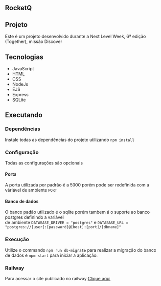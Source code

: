 ## RocketQ

## Projeto
Este é um projeto desenvolvido durante a Next Level Week, 6ª edição (Together), missão Discover

## Tecnologias
- JavaScript
- HTML
- CSS
- NodeJs
- EJS
- Express
- SQLite

## Executando
### Dependências
Instale todas as dependências do projeto utilizando `npm install`

### Configuração
Todas as configurações são opcionais

#### Porta
A porta utilizada por padrão é a 5000 porém pode ser redefinida com a váriável de ambiente `PORT`

#### Banco de dados
O banco padão utilizado é o sqlite porém tambem á o suporte ao banco postgres definindo a variável  
de ambiente `DATABASE_DRIVER = "postgres"` e `DATABASE_URL = "postgres://[user]:[password]@[host]:[port]/[dbname]"`

### Execução
Utilize o commando `npm run db-migrate` para realizar a migração do banco de dados e `npm start` para iniciar a aplicação.

### Railway
Para acessar o site publicado no railway [Clique aqui](https://web-production-5ce5.up.railway.app/)
